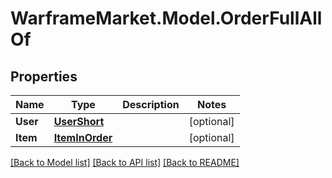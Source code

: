 # WarframeMarket.Model.OrderFullAllOf

## Properties

Name | Type | Description | Notes
------------ | ------------- | ------------- | -------------
**User** | [**UserShort**](UserShort.md) |  | [optional] 
**Item** | [**ItemInOrder**](ItemInOrder.md) |  | [optional] 

[[Back to Model list]](../README.md#documentation-for-models) [[Back to API list]](../README.md#documentation-for-api-endpoints) [[Back to README]](../README.md)

